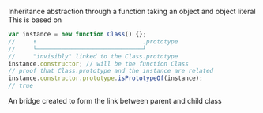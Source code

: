 Inheritance abstraction through a function taking an object and object literal
This is based on 

```javascript
var instance = new function Class() {};
//     ↑                              .prototype
//     └──────────────────────────────┘
//     "invisibly" linked to the Class.prototype
instance.constructor; // will be the function Class
// proof that Class.prototype and the instance are related
instance.constructor.prototype.isPrototypeOf(instance);
// true
```

An bridge created to form the link between parent and child class
